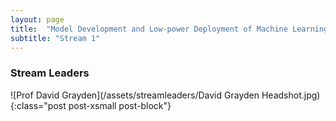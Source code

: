 ```yaml
---
layout: page
title:  "Model Development and Low-power Deployment of Machine Learning for Epileptic Seizure Prediction"
subtitle: "Stream 1"
---
```








<h3>Stream Leaders</h3>
![Prof David Grayden](/assets/streamleaders/David Grayden Headshot.jpg){:class="post post-xsmall post-block"}
